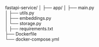 fastapi-service/
│
├── app/
│   ├── main.py          
│   ├── utils.py          
│   ├── embeddings.py   
│   └── storage.py       
│
├── requirements.txt      
├── Dockerfile            
└── docker-compose.yml   
